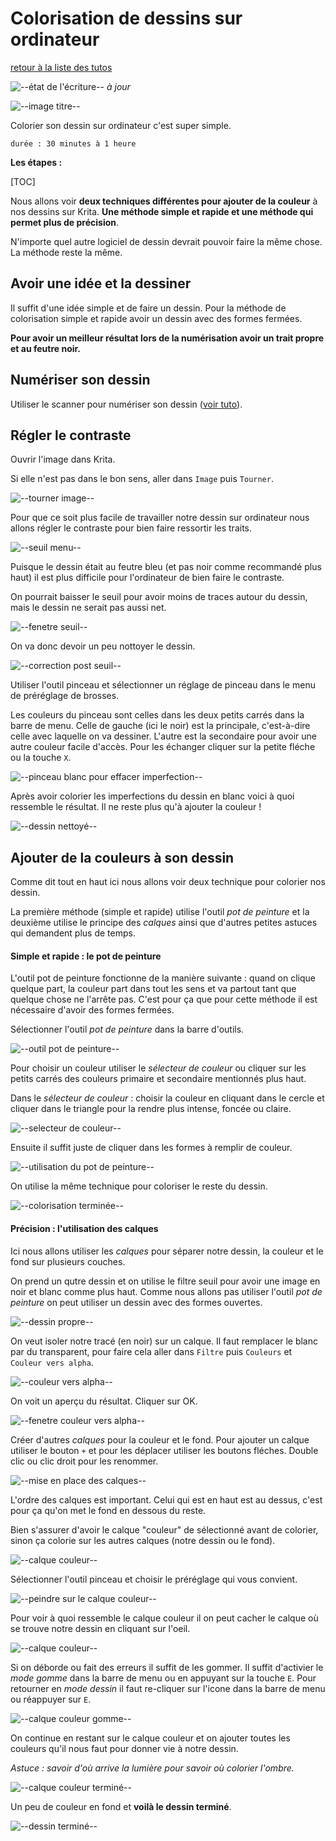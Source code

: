 # Colorisation de dessins sur ordinateur

[retour à la liste des tutos](faire.md)

![--état de l'écriture--](../imgplaceholder/balise_verte.png) *à jour*

![--image titre--](img/colorisation/krita_colorisation-pot-de-peinture.gif)

Colorier son dessin sur ordinateur c'est super simple.

```
durée : 30 minutes à 1 heure
```



**Les étapes :**

[TOC]

Nous allons voir **deux techniques différentes pour ajouter de la couleur** à nos dessins sur Krita. **Une méthode simple et rapide et une méthode qui permet plus de précision**.

N'importe quel autre logiciel de dessin devrait pouvoir faire la même chose. La méthode reste la même.



## Avoir une idée et la dessiner

Il  suffit d'une idée simple et de faire un dessin. Pour la méthode de  colorisation simple et rapide avoir un dessin avec des formes fermées.

**Pour avoir un meilleur résultat lors de la numérisation avoir un trait propre et au feutre noir.**

## Numériser son dessin

Utiliser le scanner pour numériser son dessin ([voir tuto](colorisation.md)).



## Régler le contraste

Ouvrir l'image dans Krita.

Si elle n'est pas dans le bon sens, aller dans `Image` puis `Tourner`.

![--tourner image--](img/colorisation/krita_image-tourner.png)



Pour  que ce soit plus facile de travailler notre dessin sur ordinateur nous  allons régler le contraste pour bien faire ressortir les traits.

![--seuil menu--](img/colorisation/krita_colorisation-seuil-entoure.png)



Puisque  le dessin était au feutre bleu (et pas noir comme recommandé plus haut)  il est plus difficile pour l'ordinateur de bien faire le contraste.

On pourrait baisser le seuil pour avoir moins de traces autour du dessin, mais le dessin ne serait pas aussi net.

![--fenetre seuil--](img/colorisation/krita_colorisation-seuil-fenetre-entoure.png)



On va donc devoir un peu nottoyer le dessin.

![--correction post seuil--](img/colorisation/krita_colorisation-seuil-imperfections.png)



Utiliser l'outil pinceau et sélectionner un réglage de pinceau dans le menu de préréglage de brosses.

Les  couleurs du pinceau sont celles dans les deux petits carrés dans la  barre de menu. Celle de gauche (ici le noir) est la principale,  c'est-à-dire celle avec laquelle on va dessiner. L'autre est la  secondaire pour avoir une autre couleur facile d'accès. Pour les échanger cliquer sur la petite fléche ou la touche `X`.

![--pinceau blanc pour effacer imperfection--](img/colorisation/krita_colorisation-pinceau-noir-blanc-entoure.png)



Après  avoir colorier les imperfections du dessin en blanc voici à quoi  ressemble le résultat. Il ne reste plus qu'à ajouter la couleur !

![--dessin nettoyé--](img/colorisation/krita_colorisation-dessin-propre.png)



## Ajouter de la couleurs à son dessin

Comme dit tout en haut ici nous allons voir deux technique pour colorier nos dessin.

La première méthode (simple et rapide) utilise l'outil *pot de peinture* et la deuxième utilise le principe des *calques* ainsi que d'autres petites astuces qui demandent plus de temps.



#### Simple et rapide : le pot de peinture

L'outil  pot de peinture fonctionne de la manière suivante : quand on clique  quelque part, la couleur part dans tout les sens et va partout tant que  quelque chose ne l'arrête pas. C'est pour ça que pour cette méthode il est nécessaire d'avoir des  formes fermées.



Sélectionner l'outil *pot de peinture* dans la barre d'outils.

![--outil pot de peinture--](img/colorisation/krita_colorisation-pot-de-peinture-entoure.png)



Pour choisir un couleur utiliser le *sélecteur de couleur* ou cliquer sur les petits carrés des couleurs primaire et secondaire mentionnés plus haut.

Dans le *sélecteur de couleur* : choisir la couleur en cliquant dans le cercle et cliquer dans le triangle pour la rendre plus intense, foncée ou claire.

![--selecteur de couleur--](img/colorisation/krita_colorisation-selecteur-couleur.png)



Ensuite il suffit juste de cliquer dans les formes à remplir de couleur.

![--utilisation du pot de peinture--](img/colorisation/krita_colorisation-pot-de-peinture.gif)



On utilise la même technique pour coloriser le reste du dessin.

![--colorisation terminée--](img/colorisation/krita_colorisation-pot-de-peinture-couleur2.png)



#### Précision : l'utilisation des calques

Ici nous allons utiliser les *calques* pour séparer notre dessin, la couleur et le fond sur plusieurs couches.



On  prend un qutre dessin et on utilise le filtre seuil pour avoir une  image en noir et blanc comme plus haut. Comme nous allons pas utiliser  l'outil *pot de peinture* on peut utiliser un dessin avec des formes ouvertes.

![--dessin propre--](img/colorisation/krita_colorisation-dessin-propre2.png)



On veut isoler notre tracé (en noir) sur un calque. Il faut remplacer le blanc par du transparent, pour faire cela aller dans `Filtre` puis `Couleurs` et `Couleur vers alpha`.

![--couleur vers alpha--](img/colorisation/krita_colorisation-couleur-vers-alpha.png)



On voit un aperçu du résultat. Cliquer sur OK.

![--fenetre couleur vers alpha--](img/colorisation/krita_colorisation-couleur-vers-alpha-fenetre.png)



Créer d'autres *calques* pour la couleur et le fond. Pour ajouter un calque utiliser le bouton `+` et pour les déplacer utiliser les boutons fléches. Double clic ou clic droit pour les renommer.

![--mise en place des calques--](img/colorisation/krita_colorisation-creation-calque.gif)

L'ordre des calques est important. Celui qui est en haut est au dessus, c'est pour ça qu'on met le fond en dessous du reste.



Bien  s'assurer d'avoir le calque "couleur" de sélectionné avant de colorier,  sinon ça colorie sur les autres calques (notre dessin ou le fond).

![--calque couleur--](img/colorisation/krita_colorisation-calque-couleur.png)



Sélectionner l'outil pinceau et choisir le préréglage qui vous convient.

![--peindre sur le calque couleur--](img/colorisation/krita_colorisation-calque-couleur1.gif)



Pour voir à quoi ressemble le calque couleur il on peut cacher le calque où se trouve notre dessin en cliquant sur l'oeil.

![--calque couleur--](img/colorisation/krita_colorisation-calque-couleur2.gif)



Si on déborde ou fait des erreurs il suffit de les gommer. Il suffit d'activier le *mode gomme* dans la barre de menu ou en appuyant sur la touche `E`. Pour retourner en *mode dessin* il faut re-cliquer sur l'icone dans la barre de menu ou réappuyer sur `E`.

![--calque couleur gomme--](img/colorisation/krita_colorisation-calque-couleur-gomme.gif)



On continue en restant sur le calque couleur et on ajouter toutes les couleurs qu'il nous faut pour donner vie à notre dessin.

*Astuce : savoir d'où arrive la lumière pour savoir où colorier l'ombre.*

![--calque couleur terminé--](img/colorisation/krita_colorisation-calque-couleur3.gif)



Un peu de couleur en fond et **voilà le dessin terminé**.

![--dessin terminé--](img/colorisation/krita_colorisation2.png)
